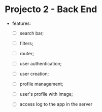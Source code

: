 # Projecto 2 - Back End

- features:
	- [ ] search bar;
	- [ ] filters;
	- [ ] router;
	- [ ] user authentication;
	- [ ] user creation;
	- [ ] profile management;
	- [ ] user's profile with image;
	- [ ] access log to the app in the server	

	
